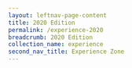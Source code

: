```yaml
---
layout: leftnav-page-content
title: 2020 Edition
permalink: /experience-2020
breadcrumb: 2020 Edition
collection_name: experience
second_nav_title: Experience Zone
---
```

